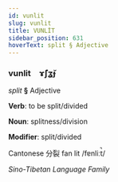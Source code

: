 ```yaml
---
id: vunlit
slug: vunlit
title: VUNLİT
sidebar_position: 631
hoverText: split § Adjective
---
```


### vunlit&emsp;<span kind="abugida">ɤ̃ʃʓ̆ɟ</span>

*split* **§** Adjective

**Verb**: to be split/divided

**Noun**: splitness/division

**Modifier**: split/divided

Cantonese 分裂 fan lit /fɐnliːt̚/

*Sino-Tibetan Language Family*